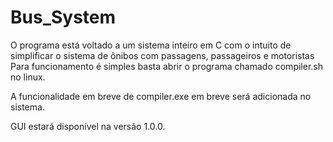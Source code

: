 # Bus_System
O programa está voltado a um sistema inteiro em C com o intuito de simplificar o sistema de ônibos com passagens, passageiros e motoristas
Para funcionamento é simples basta abrir o programa chamado compiler.sh no linux.

A funcionalidade em breve de compiler.exe em breve será adicionada no sistema.

GUI estará disponível na versão 1.0.0.
